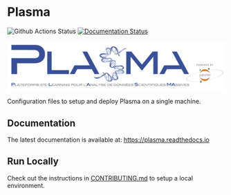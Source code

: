 # Plasma

![Github Actions Status](https://github.com/plasmabio/plasma/workflows/Build/badge.svg)
[![Documentation Status](https://readthedocs.org/projects/plasma/badge/?version=latest)](https://plasma.readthedocs.io/en/latest/?badge=latest)

![logo](./docs/images/logo/full-logo.png)

Configuration files to setup and deploy Plasma on a single machine.

## Documentation

The latest documentation is available at: https://plasma.readthedocs.io

## Run Locally

Check out the instructions in [CONTRIBUTING.md](./CONTRIBUTING.md) to setup a local environment.
